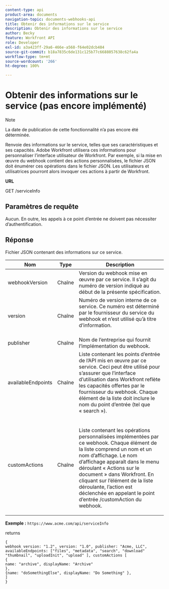 ```yaml
---
content-type: api
product-area: documents
navigation-topic: documents-webhooks-api
title: Obtenir des informations sur le service
description: Obtenir des informations sur le service
author: Becky
feature: Workfront API
role: Developer
exl-id: a3a423ff-29a6-466e-a568-f64e02dcb484
source-git-commit: b18a7835c6de131c125b77c6688057638c62fa4a
workflow-type: tm+mt
source-wordcount: '266'
ht-degree: 100%

---
```



# Obtenir des informations sur le service (pas encore implémenté)

>[!NOTE]
>
>La date de publication de cette fonctionnalité n’a pas encore été déterminée.

Renvoie des informations sur le service, telles que ses caractéristiques et ses capacités. Adobe Workfront utilisera ces informations pour personnaliser l’interface utilisateur de Workfront. Par exemple, si la mise en œuvre du webhook contient des actions personnalisées, le fichier JSON doit énumérer ces opérations dans le fichier JSON. Les utilisateurs et utilisatrices pourront alors invoquer ces actions à partir de Workfront.

**URL**

GET /serviceInfo

## Paramètres de requête

Aucun. En outre, les appels à ce point d’entrée ne doivent pas nécessiter d’authentification.

## Réponse

Fichier JSON contenant des informations sur ce service.

<table style="table-layout:auto"> 
 <col> 
 <col> 
 <col> 
 <thead> 
  <tr> 
   <th>Nom</th> 
   <th>Type</th> 
   <th>Description</th> 
  </tr> 
 </thead> 
 <tbody> 
  <tr> 
   <td>webhookVersion</td> 
   <td>Chaîne</td> 
   <td>Version du webhook mise en œuvre par ce service. Il s’agit du numéro de version indiqué au début de la présente spécification.</td> 
  </tr> 
  <tr> 
   <td>version</td> 
   <td>Chaîne</td> 
   <td>Numéro de version interne de ce service. Ce numéro est déterminé par le fournisseur du service du webhook et n’est utilisé qu’à titre d’information.<br><br></td> 
  </tr> 
  <tr> 
   <td>publisher</td> 
   <td>Chaîne</td> 
   <td>Nom de l’entreprise qui fournit l’implémentation du webhook.</td> 
  </tr> 
  <tr> 
   <td>availableEndpoints</td> 
   <td>Chaîne</td> 
   <td>Liste contenant les points d’entrée de l’API mis en œuvre par ce service. Ceci peut être utilisé pour s’assurer que l’interface d’utilisation dans Workfront reflète les capacités offertes par le fournisseur du webhook. Chaque élément de la liste doit inclure le nom du point d’entrée (tel que « search »).</td> 
  </tr> 
  <tr> 
   <td>customActions</td> 
   <td>Chaîne</td> 
   <td>  <p>Liste contenant les opérations personnalisées implémentées par ce webhook. Chaque élément de la liste comprend un nom et un nom d’affichage. Le nom d’affichage apparaît dans le menu déroulant « Actions sur le document » dans Workfront. En cliquant sur l’élément de la liste déroulante, l’action est déclenchée en appelant le point d’entrée /customAction du webhook.</p></td> 
  </tr> 
 </tbody> 
</table>

**Exemple :** `https://www.acme.com/api/serviceInfo`

returns

```
{
webhook version: "1.2", version: "1.0", publisher: "Acme, LLC", availableEndpoints: ["files", "metadata", "search", "download"
"thumbnail", "uploadInit", "upload" ], customActions [
{
name: "archive", displayName: "Archive" 
}, 
{name: "doSomethingElse", displayName: "Do Something" }, 
] 
}
```
